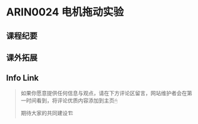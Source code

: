 
# ARIN0024 电机拖动实验

## 课程纪要

## 课外拓展

## Info Link


> 如果你愿意提供任何信息与观点，请在下方评论区留言，网站维护者会在第一时间看到，将评论优质内容添加到主页🖱
>
> 期待大家的共同建设🏗
